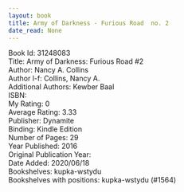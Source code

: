 ```yaml
---
layout: book
title: Army of Darkness - Furious Road  no. 2
date_read: None
---
```


Book Id: 31248083<br />
Title: Army of Darkness: Furious Road #2<br />
Author: Nancy A. Collins<br />
Author l-f: Collins, Nancy A.<br />
Additional Authors: Kewber Baal<br />
ISBN: <br />
My Rating: 0<br />
Average Rating: 3.33<br />
Publisher: Dynamite<br />
Binding: Kindle Edition<br />
Number of Pages: 29<br />
Year Published: 2016<br />
Original Publication Year: <br />
Date Added: 2020/06/18<br />
Bookshelves: kupka-wstydu<br />
Bookshelves with positions: kupka-wstydu (#1564)<br />

